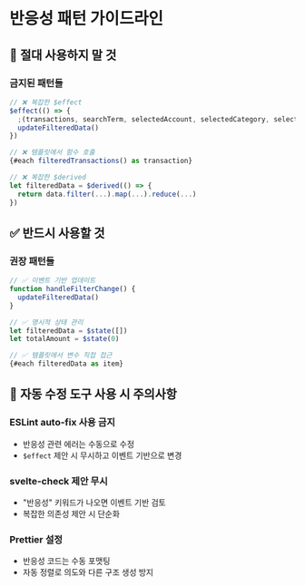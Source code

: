# 반응성 패턴 가이드라인

## 🚫 절대 사용하지 말 것

### 금지된 패턴들

```typescript
// ❌ 복잡한 $effect
$effect(() => {
  ;(transactions, searchTerm, selectedAccount, selectedCategory, selectedType, dateFrom, dateTo)
  updateFilteredData()
})

// ❌ 템플릿에서 함수 호출
{#each filteredTransactions() as transaction}

// ❌ 복잡한 $derived
let filteredData = $derived(() => {
  return data.filter(...).map(...).reduce(...)
})
```

## ✅ 반드시 사용할 것

### 권장 패턴들

```typescript
// ✅ 이벤트 기반 업데이트
function handleFilterChange() {
  updateFilteredData()
}

// ✅ 명시적 상태 관리
let filteredData = $state([])
let totalAmount = $state(0)

// ✅ 템플릿에서 변수 직접 접근
{#each filteredData as item}
```

## 🔧 자동 수정 도구 사용 시 주의사항

### ESLint auto-fix 사용 금지

- 반응성 관련 에러는 수동으로 수정
- `$effect` 제안 시 무시하고 이벤트 기반으로 변경

### svelte-check 제안 무시

- "반응성" 키워드가 나오면 이벤트 기반 검토
- 복잡한 의존성 제안 시 단순화

### Prettier 설정

- 반응성 코드는 수동 포맷팅
- 자동 정렬로 의도와 다른 구조 생성 방지
